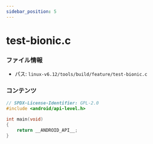 ```yaml
---
sidebar_position: 5
---
```

# test-bionic.c

### ファイル情報

- パス: `linux-v6.12/tools/build/feature/test-bionic.c`

### コンテンツ

```c
// SPDX-License-Identifier: GPL-2.0
#include <android/api-level.h>

int main(void)
{
	return __ANDROID_API__;
}

```
